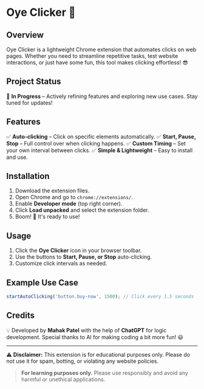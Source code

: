 # Oye Clicker 🚀

## Overview
Oye Clicker is a lightweight Chrome extension that automates clicks on web pages. Whether you need to streamline repetitive tasks, test website interactions, or just have some fun, this tool makes clicking effortless! 😎

## Project Status  
🚧 **In Progress** – Actively refining features and exploring new use cases. Stay tuned for updates! 

## Features
✅ **Auto-clicking** – Click on specific elements automatically.
✅ **Start, Pause, Stop** – Full control over when clicking happens.
✅ **Custom Timing** – Set your own interval between clicks.
✅ **Simple & Lightweight** – Easy to install and use.

## Installation
1. Download the extension files.
2. Open Chrome and go to `chrome://extensions/`.
3. Enable **Developer mode** (top right corner).
4. Click **Load unpacked** and select the extension folder.
5. Boom! 🎉 It's ready to use!

## Usage
1. Click the **Oye Clicker** icon in your browser toolbar.
2. Use the buttons to **Start, Pause, or Stop** auto-clicking.
3. Customize click intervals as needed.

## Example Use Case
```javascript
startAutoClicking('button.buy-now', 1500); // Click every 1.5 seconds
```

## Credits
💡 Developed by **Mahak Patel** with the help of **ChatGPT** for logic development. Special thanks to AI for making coding a bit more fun! 😃

---
⚠️ **Disclaimer:** This extension is for educational purposes only. Please do not use it for spam, botting, or violating any website policies.
> **For learning purposes only.** Please use responsibly and avoid any harmful or unethical applications.
